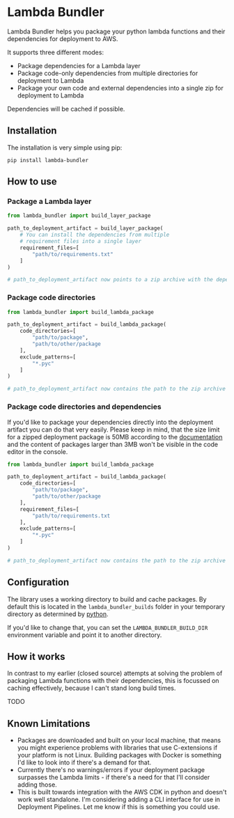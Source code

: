 # Lambda Bundler

Lambda Bundler helps you package your python lambda functions and their dependencies for deployment to AWS.

It supports three different modes:

- Package dependencies for a Lambda layer
- Package code-only dependencies from multiple directories for deployment to Lambda
- Package your own code and external dependencies into a single zip for deployment to Lambda

Dependencies will be cached if possible.

## Installation

The installation is very simple using pip:

```text
pip install lambda-bundler
```

## How to use

### Package a Lambda layer

```python
from lambda_bundler import build_layer_package

path_to_deployment_artifact = build_layer_package(
    # You can install the dependencies from multiple
    # requirement files into a single layer
    requirement_files=[
        "path/to/requirements.txt"
    ]
)

# path_to_deployment_artifact now points to a zip archive with the dependencies.
```

### Package code directories

```python
from lambda_bundler import build_lambda_package

path_to_deployment_artifact = build_lambda_package(
    code_directories=[
        "path/to/package",
        "path/to/other/package
    ],
    exclude_patterns=[
        "*.pyc"
    ]
)

# path_to_deployment_artifact now contains the path to the zip archive
```

### Package code directories and dependencies

If you'd like to package your dependencies directly into the deployment artifact you can do that very easily. Please keep in mind, that the size limit for a zipped deployment package is 50MB according to the [documentation](https://docs.aws.amazon.com/lambda/latest/dg/gettingstarted-limits.html) and the content of packages larger than 3MB won't be visible in the code editor in the console.

```python
from lambda_bundler import build_lambda_package

path_to_deployment_artifact = build_lambda_package(
    code_directories=[
        "path/to/package",
        "path/to/other/package
    ],
    requirement_files=[
        "path/to/requirements.txt
    ],
    exclude_patterns=[
        "*.pyc"
    ]
)

# path_to_deployment_artifact now contains the path to the zip archive
```

## Configuration

The library uses a working directory to build and cache packages.
By default this is located in the `lambda_bundler_builds` folder in your temporary directory as determined by [python](https://docs.python.org/3/library/tempfile.html#tempfile.gettempdir).

If you'd like to change that, you can set the `LAMBDA_BUNDLER_BUILD_DIR` environment variable and point it to another directory.

## How it works

In contrast to my earlier (closed source) attempts at solving the problem of packaging Lambda functions with their dependencies, this is focussed on caching effectively, because I can't stand long build times.

TODO

## Known Limitations

- Packages are downloaded and built on your local machine, that means you might experience problems with libraries that use C-extensions if your platform is not Linux. Building packages with Docker is something I'd like to look into if there's a demand for that.
- Currently there's no warnings/errors if your deployment package surpasses the Lambda limits - if there's a need for that I'll consider adding those.
- This is built towards integration with the AWS CDK in python and doesn't work well standalone. I'm considering adding a CLI interface for use in Deployment Pipelines. Let me know if this is something you could use.